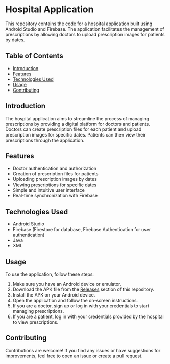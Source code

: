 # Hospital Application

This repository contains the code for a hospital application built using Android Studio and Firebase. The application facilitates the management of prescriptions by allowing doctors to upload prescription images for patients by dates.

## Table of Contents
- [Introduction](#introduction)
- [Features](#features)
- [Technologies Used](#technologies-used)
- [Usage](#usage)
- [Contributing](#contributing)

## Introduction
The hospital application aims to streamline the process of managing prescriptions by providing a digital platform for doctors and patients. Doctors can create prescription files for each patient and upload prescription images for specific dates. Patients can then view their prescriptions through the application.

## Features
- Doctor authentication and authorization
- Creation of prescription files for patients
- Uploading prescription images by dates
- Viewing prescriptions for specific dates
- Simple and intuitive user interface
- Real-time synchronization with Firebase

## Technologies Used
- Android Studio
- Firebase (Firestore for database, Firebase Authentication for user authentication)
- Java
- XML

## Usage
To use the application, follow these steps:
1. Make sure you have an Android device or emulator.
2. Download the APK file from the [Releases](https://github.com/ARNAB-BOTMAS/HospitalPrescriptionAppliction/releases/download/v.1.0.0/app-debug.apk) section of this repository.
3. Install the APK on your Android device.
4. Open the application and follow the on-screen instructions.
5. If you are a doctor, sign up or log in with your credentials to start managing prescriptions.
6. If you are a patient, log in with your credentials provided by the hospital to view prescriptions.

## Contributing
Contributions are welcome! If you find any issues or have suggestions for improvements, feel free to open an issue or create a pull request.
